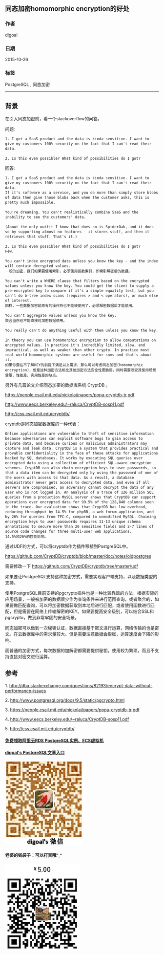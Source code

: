 ## 同态加密homomorphic encryption的好处  
                                                                                                                                                                         
### 作者                                                                                                                                                        
digoal                                                                                                                                                        
                                                                                                                                                        
### 日期                                                                                                                                                         
2015-10-26                                                                                                                                             
                                                                                                                                                          
### 标签                                                                                                                                                        
PostgreSQL , 同态加密          
                                                                                                                                                                    
----                                                                                                                                                                    
                                                                                                                                                                     
## 背景                                                                                             
在引入同态加密前，看一个stackoverflow的问答。  
  
问题:  
  
```  
1. I got a SaaS product and the data is kinda sensitive. I want to give my customers 100% security on the fact that I can't read their data.  
  
2. Is this even possible? What kind of possibilities do I got?  
```  
  
回答:  
  
```  
1. I got a SaaS product and the data is kinda sensitive. I want to give my customers 100% security on the fact that I can't read their data.  
If it's software as a service, and you do more than simply store blobs of data then give those blobs back when the customer asks, this is pretty much impossible.  
  
You're dreaming. You can't realistically combine SaaS and the inability to see the customers' data.  
  
(About the only outfit I know that does so is SpiderOak, and it does so by supporting almost no features - it stores stuff, and then it retrieves that stuff. That's it.)  
  
2. Is this even possible? What kind of possibilities do I got?  
Few.  
  
You can't index encrypted data unless you know the key - and the index will contain decrypted values.  
一般的加密，我们如果要使用索引，必须使用函数索引，即索引解密后的数据。  
  
You can't write a WHERE clause that filters based on the encrypted values unless you know the key. You could get the client to supply a pre-encrypted key to compare if it's a simple equality test, but you can't do b-tree index scans (requires > and < operators), or much else of interest.  
同样，一些数据加密前原有的操作符也不能被使用了，必须解密数据后才能使用。  
  
You can't aggregate values unless you know the key.  
聚合当然也不能直接对加密数据使用。  
  
You really can't do anything useful with them unless you know the key.  
  
In theory you can use homomorphic encryption to allow computations on encrypted values. In practice it's incredibly limited, slow, and impractical, as well as weaker than other crypto. In practice most real-world homomorphic systems are useful for sums and that's about it.  
如果你要在不了解KEY的前提下满足以上需求，那么可以考虑同态加密(homomorphic encryption)，但是这种加密方法相比其他加密方法安全性更脆弱，同时需要忍受其使用场景受限，性能差，实用性差的缺点。  
```  
  
另外有几篇论文介绍同态加密的数据库系统 CryptDB 。  
  
https://people.csail.mit.edu/nickolai/papers/popa-cryptdb-tr.pdf  
  
http://www.eecs.berkeley.edu/~raluca/CryptDB-sosp11.pdf  
  
http://css.csail.mit.edu/cryptdb/  
  
  
cryptdb是同态加密数据库的一种代表：  
  
```  
Online applications are vulnerable to theft of sensitive information because adversaries can exploit software bugs to gain access to private data, and because curious or malicious administrators may capture and leak data. CryptDB is a system that provides practical and provable confidentiality in the face of these attacks for applications backed by SQL databases. It works by executing SQL queries over encrypted data using a collection of efficient SQL-aware encryption schemes. CryptDB can also chain encryption keys to user passwords, so that a data item can be decrypted only by using the password of one of the users with access to that data. As a result, a database administrator never gets access to decrypted data, and even if all servers are compromised, an adversary cannot decrypt the data of any user who is not logged in. An analysis of a trace of 126 million SQL queries from a production MySQL server shows that CryptDB can support operations over encrypted data for 99.5% of the 128,840 columns seen in the trace. Our evaluation shows that CryptDB has low overhead, reducing throughput by 14.5% for phpBB, a web forum application, and by 26% for queries from TPC-C, compared to unmodified MySQL. Chaining encryption keys to user passwords requires 11-13 unique schema annotations to secure more than 20 sensitive fields and 2-7 lines of source code changes for three multi-user web applications.  
14.5%和26%的性能影响。  
```  
  
通过UDF的方式，可以将cryptdb作为插件移植到PostgreSQL中。  
  
https://github.com/CryptDB/cryptdb/blob/master/doc/notes/oldpostgres  
  
需要修改一下  https://github.com/CryptDB/cryptdb/tree/master/udf  
  
如果要让PostgreSQL支持这种加密方式，需要实现客户端支持，以及数据类型的支持。  
  
使用PostgreSQL目前支持的pgcrypto插件也是一种比较靠谱的方法，根据实际的应用场景，一般被加密的数据很少作为查询条件来进行范围查询，或者聚合的，如果要做匹配查询，可以将加密数据获取到本地后进行匹配，或者使用函数进行匹配，但是需要在网络上传输解密的KEY。如果要提高安全级别，可以结合SSL和pgcrypto，做到非常牢固的安全场景。  
  
同态加密可以做到一次秘钥认证，数据直接基于密文进行运算，网络传输的也是密文。在云数据库中的需求量较大。但是需要注意数据会膨胀，运算速度会下降的影响。  
  
而普通的加密方式，每次数据的加解密都需要提供秘钥，使用较为繁琐，而且不支持直接对密文进行运算。  
  
## 参考  
1\. http://dba.stackexchange.com/questions/82193/encrypt-data-without-performance-issues  
  
2\. http://www.postgresql.org/docs/9.5/static/pgcrypto.html  
  
3\. https://people.csail.mit.edu/nickolai/papers/popa-cryptdb-tr.pdf  
  
4\. http://www.eecs.berkeley.edu/~raluca/CryptDB-sosp11.pdf  
  
5\. http://css.csail.mit.edu/cryptdb/  
  
  
  
  
  
  
  
  
  
  
  
  
  
#### [免费领取阿里云RDS PostgreSQL实例、ECS虚拟机](https://free.aliyun.com/ "57258f76c37864c6e6d23383d05714ea")
  
  
#### [digoal's PostgreSQL文章入口](https://github.com/digoal/blog/blob/master/README.md "22709685feb7cab07d30f30387f0a9ae")
  
  
![digoal's weixin](../pic/digoal_weixin.jpg "f7ad92eeba24523fd47a6e1a0e691b59")
  
  
#### 老婆的钱袋子：可以打赏哦^_^  
![wife's weixin ds](../pic/wife_weixin_ds.jpg "acd5cce1a143ef1d6931b1956457bc9f")
  
